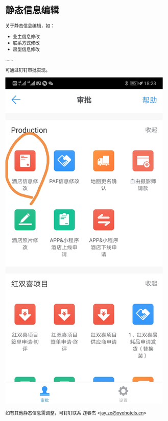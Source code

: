 # 静态信息编辑

关于静态信息编辑，如：

* 业主信息修改
* 联系方式修改
* 房型信息修改

……

可通过钉钉审批实现。

![](../.gitbook/assets/image%20%28335%29.png)

如有其他静态信息需调整，可钉钉联系 迮春杰 &lt;jay.ze@oyohotels.cn&gt;

